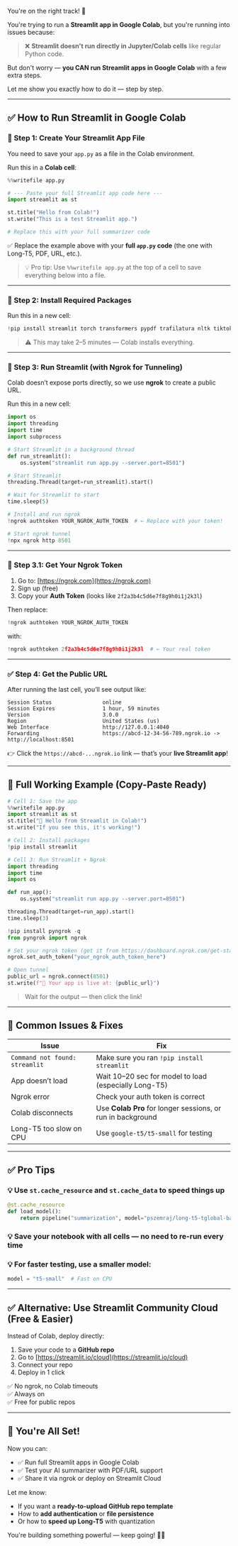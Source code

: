 You're on the right track! 🎯

You're trying to run a **Streamlit app in Google Colab**, but you're running into issues because:

> ❌ **Streamlit doesn't run directly in Jupyter/Colab cells** like regular Python code.

But don't worry — **you CAN run Streamlit apps in Google Colab** with a few extra steps.

Let me show you exactly how to do it — step by step.

---

## ✅ How to Run Streamlit in Google Colab

### 🔧 Step 1: Create Your Streamlit App File

You need to save your `app.py` as a file in the Colab environment.

Run this in a **Colab cell**:

```python
%%writefile app.py

# --- Paste your full Streamlit app code here ---
import streamlit as st

st.title("Hello from Colab!")
st.write("This is a test Streamlit app.")

# Replace this with your full summarizer code
```

✅ Replace the example above with your **full `app.py` code** (the one with Long-T5, PDF, URL, etc.).

> 💡 Pro tip: Use `%%writefile app.py` at the top of a cell to save everything below into a file.

---

### 🔧 Step 2: Install Required Packages

Run this in a new cell:

```python
!pip install streamlit torch transformers pypdf trafilatura nltk tiktoken
```

> ⚠️ This may take 2–5 minutes — Colab installs everything.

---

### 🔧 Step 3: Run Streamlit (with Ngrok for Tunneling)

Colab doesn’t expose ports directly, so we use **ngrok** to create a public URL.

Run this in a new cell:

```python
import os
import threading
import time
import subprocess

# Start Streamlit in a background thread
def run_streamlit():
    os.system("streamlit run app.py --server.port=8501")

# Start Streamlit
threading.Thread(target=run_streamlit).start()

# Wait for Streamlit to start
time.sleep(5)

# Install and run ngrok
!ngrok authtoken YOUR_NGROK_AUTH_TOKEN  # ← Replace with your token!

# Start ngrok tunnel
!npx ngrok http 8501
```

---

### 🔑 Step 3.1: Get Your Ngrok Token

1. Go to: [https://ngrok.com](https://ngrok.com)
2. Sign up (free)
3. Copy your **Auth Token** (looks like `2f2a3b4c5d6e7f8g9h0i1j2k3l`)

Then replace:

```python
!ngrok authtoken YOUR_NGROK_AUTH_TOKEN
```

with:

```python
!ngrok authtoken 2f2a3b4c5d6e7f8g9h0i1j2k3l  # ← Your real token
```

---

### ✅ Step 4: Get the Public URL

After running the last cell, you’ll see output like:

```
Session Status                online
Session Expires               1 hour, 59 minutes
Version                       3.0.0
Region                        United States (us)
Web Interface                 http://127.0.0.1:4040
Forwarding                    https://abcd-12-34-56-789.ngrok.io -> http://localhost:8501
```

👉 Click the `https://abcd-...ngrok.io` link — that’s your **live Streamlit app**!

---

## 🧩 Full Working Example (Copy-Paste Ready)

```python
# Cell 1: Save the app
%%writefile app.py
import streamlit as st
st.title("🎉 Hello from Streamlit in Colab!")
st.write("If you see this, it's working!")
```

```python
# Cell 2: Install packages
!pip install streamlit
```

```python
# Cell 3: Run Streamlit + Ngrok
import threading
import time
import os

def run_app():
    os.system("streamlit run app.py --server.port=8501")

threading.Thread(target=run_app).start()
time.sleep(3)

!pip install pyngrok -q
from pyngrok import ngrok

# Set your ngrok token (get it from https://dashboard.ngrok.com/get-started/your-authtoken)
ngrok.set_auth_token("your_ngrok_auth_token_here")

# Open tunnel
public_url = ngrok.connect(8501)
st.write(f"🌟 Your app is live at: {public_url}")
```

> Wait for the output — then click the link!

---

## 🚫 Common Issues & Fixes

| Issue | Fix |
|------|-----|
| `Command not found: streamlit` | Make sure you ran `!pip install streamlit` |
| App doesn’t load | Wait 10–20 sec for model to load (especially Long-T5) |
| Ngrok error | Check your auth token is correct |
| Colab disconnects | Use **Colab Pro** for longer sessions, or run in background |
| Long-T5 too slow on CPU | Use `google-t5/t5-small` for testing |

---

## ✅ Pro Tips

### 💡 Use `st.cache_resource` and `st.cache_data` to speed things up
```python
@st.cache_resource
def load_model():
    return pipeline("summarization", model="pszemraj/long-t5-tglobal-base-16384-book-summary")
```

### 💡 Save your notebook with all cells — no need to re-run every time

### 💡 For faster testing, use a smaller model:
```python
model = "t5-small"  # Fast on CPU
```

---

## ✅ Alternative: Use **Streamlit Community Cloud** (Free & Easier)

Instead of Colab, deploy directly:

1. Save your code to a **GitHub repo**
2. Go to [https://streamlit.io/cloud](https://streamlit.io/cloud)
3. Connect your repo
4. Deploy in 1 click

✅ No ngrok, no Colab timeouts  
✅ Always on  
✅ Free for public repos

---

## 🎉 You're All Set!

Now you can:
- ✅ Run full Streamlit apps in Google Colab
- ✅ Test your AI summarizer with PDF/URL support
- ✅ Share it via ngrok or deploy on Streamlit Cloud

Let me know:
- If you want a **ready-to-upload GitHub repo template**
- How to **add authentication** or **file persistence**
- Or how to **speed up Long-T5** with quantization

You're building something powerful — keep going! 🚀🧠